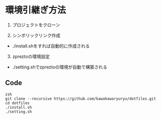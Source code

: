 # 環境引継ぎ方法
1. プロジェクトをクローン

2. シンボリックリンク作成
 - ./install.shをすれば自動的に作成される

3. zpreztoの環境設定
 - ./setting.shでzpreztoの環境が自動で構築される

## Code

````
zsh
git clone --recursive https://github.com/kawakawaryuryu/dotfiles.git
cd dotfiles
./install.sh
./setting.sh
````
